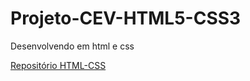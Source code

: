 # Projeto-CEV-HTML5-CSS3
 Desenvolvendo em html e css 

<a href="https://github.com/marcelo-moreira-code/CEV-HTML5-CSS3">Repositório HTML-CSS</a>
